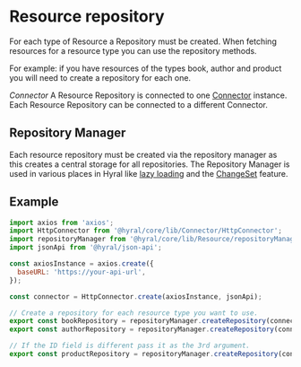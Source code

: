 # Resource repository
For each type of Resource a Repository must be created. When fetching resources for a resource type you can use 
the repository methods.

For example: if you have resources of the types book, author and product you will need to create a repository for each 
one. 

*Connector*
A Resource Repository is connected to one [Connector] instance. Each Resource Repository can be connected
to a different Connector.

## Repository Manager
Each resource repository must be created via the repository manager as this creates a central storage for all
repositories. The Repository Manager is used in various places in Hyral like [lazy loading] and the [ChangeSet] feature.

## Example

```javascript
import axios from 'axios';
import HttpConnector from '@hyral/core/lib/Connector/HttpConnector';
import repositoryManager from '@hyral/core/lib/Resource/repositoryManager';
import jsonApi from '@hyral/json-api';

const axiosInstance = axios.create({
  baseURL: 'https://your-api-url',
});

const connector = HttpConnector.create(axiosInstance, jsonApi);

// Create a repository for each resource type you want to use.
export const bookRepository = repositoryManager.createRepository(connector, 'book');
export const authorRepository = repositoryManager.createRepository(connector, 'author');

// If the ID field is different pass it as the 3rd argument.
export const productRepository = repositoryManager.createRepository(connector, 'product', 'isbn');
```


[Connector]: connector.md
[lazy loading]: resource-decorators.md
[ChangeSet]: changeSet.md
